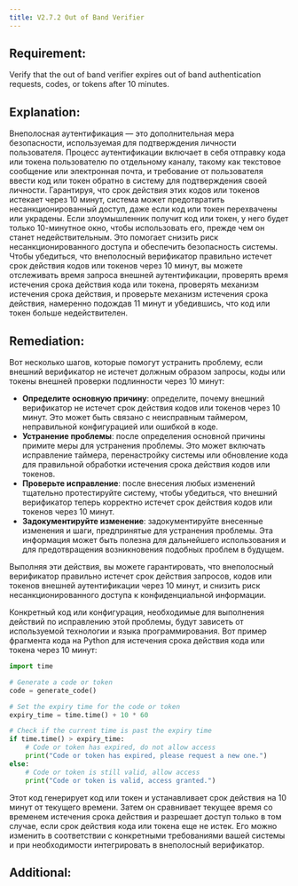 ```yaml
---
title: V2.7.2 Out of Band Verifier
---
```




## Requirement:

Verify that the out of band verifier expires out of band authentication requests, codes, or tokens after 10 minutes.

## Explanation:

Внеполосная аутентификация — это дополнительная мера безопасности, используемая для подтверждения личности пользователя. Процесс аутентификации включает в себя отправку кода или токена пользователю по отдельному каналу, такому как текстовое сообщение или электронная почта, и требование от пользователя ввести код или токен обратно в систему для подтверждения своей личности. Гарантируя, что срок действия этих кодов или токенов истекает через 10 минут, система может предотвратить несанкционированный доступ, даже если код или токен перехвачены или украдены. Если злоумышленник получит код или токен, у него будет только 10-минутное окно, чтобы использовать его, прежде чем он станет недействительным. Это помогает снизить риск несанкционированного доступа и обеспечить безопасность системы. Чтобы убедиться, что внеполосный верификатор правильно истечет срок действия кодов или токенов через 10 минут, вы можете отслеживать время запроса внешней аутентификации, проверять время истечения срока действия кода или токена, проверять механизм истечения срока действия, и проверьте механизм истечения срока действия, намеренно подождав 11 минут и убедившись, что код или токен больше недействителен.

## Remediation:



Вот несколько шагов, которые помогут устранить проблему, если внешний верификатор не истечет должным образом запросы, коды или токены внешней проверки подлинности через 10 минут: 

- **Определите основную причину**: определите, почему внешний верификатор не истечет срок действия кодов или токенов через 10 минут. Это может быть связано с неисправным таймером, неправильной конфигурацией или ошибкой в коде. 
- **Устранение проблемы**: после определения основной причины примите меры для устранения проблемы. Это может включать исправление таймера, перенастройку системы или обновление кода для правильной обработки истечения срока действия кодов или токенов. 
- **Проверьте исправление**: после внесения любых изменений тщательно протестируйте систему, чтобы убедиться, что внешний верификатор теперь корректно истечет срок действия кодов или токенов через 10 минут. 
- **Задокументируйте изменение**: задокументируйте внесенные изменения и шаги, предпринятые для устранения проблемы. Эта информация может быть полезна для дальнейшего использования и для предотвращения возникновения подобных проблем в будущем. 


Выполняя эти действия, вы можете гарантировать, что внеполосный верификатор правильно истечет срок действия запросов, кодов или токенов внешней аутентификации через 10 минут, и снизить риск несанкционированного доступа к конфиденциальной информации.

Конкретный код или конфигурация, необходимые для выполнения действий по исправлению этой проблемы, будут зависеть от используемой технологии и языка программирования. Вот пример фрагмента кода на Python для истечения срока действия кода или токена через 10 минут:


```python
import time

# Generate a code or token
code = generate_code()

# Set the expiry time for the code or token
expiry_time = time.time() + 10 * 60

# Check if the current time is past the expiry time
if time.time() > expiry_time:
    # Code or token has expired, do not allow access
    print("Code or token has expired, please request a new one.")
else:
    # Code or token is still valid, allow access
    print("Code or token is valid, access granted.")


```


Этот код генерирует код или токен и устанавливает срок действия на 10 минут от текущего времени. Затем он сравнивает текущее время со временем истечения срока действия и разрешает доступ только в том случае, если срок действия кода или токена еще не истек. Его можно изменить в соответствии с конкретными требованиями вашей системы и при необходимости интегрировать в внеполосный верификатор.

## Additional:




